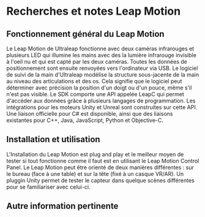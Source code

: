 # Recherches et notes Leap Motion

## Fonctionnement général du Leap Motion

Le Leap Motion de Ultraleap fonctionne avec deux caméras infrarouges et plusieurs LED qui illumine les mains avec des la lumière infrarouge invisible à l'oeil nu et qui est capté par les deux caméras. Toutes les données de positionnement sont ensuite renvoyées vers l'ordinateur via USB. Le logiciel de suivi de la main d'Ultraleap modélise la structure sous-jacente de la main au niveau des articulations et des os. Cela signifie que le logiciel peut déterminer avec précision la position d'un doigt ou d'un pouce, même s'il n'est pas visible. Le SDK comporte une API appelée LeapC qui permet d'accéder aux données grâce à plusieurs langages de programmation. Les intégrations pour les moteurs Unity et Unreal sont construites sur cette API. Une liaison officielle pour C# est disponible, ainsi que des liaisons existantes pour C++, Java, JavaScript, Python et Objective-C.

## Installation et utilisation

L'Installation du Leap Motion est plug and play et le meilleur moyen de tester si tout fonctionne comme il faut est en utilisant le Leap Motion Control Panel. Le Leap Motion  peut être orienté de deux manières différentes : sur le bureau (face à une table) et sur la tête (fixé à un casque VR/AR). Un pluggin Unity permet de tester le capteur dans quelque scènes différentes pour se familiariser avec celui-ci.

## Autre information pertinente
